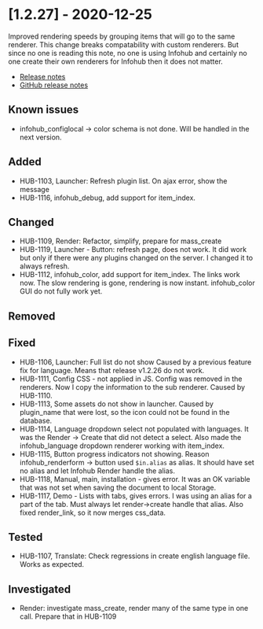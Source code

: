 # [1.2.27] - 2020-12-25

Improved rendering speeds by grouping items that will go to the same renderer.
This change breaks compatability with custom renderers. But since no one is reading this note, no one is using Infohub and certainly no one create their own renderers for Infohub then it does not matter.  

* [Release notes](main,release_v1_v1v2_v1v2v27)
* [GitHub release notes](https://github.com/peterlembke/infohub/releases/tag/v1.2.27)

## Known issues
* infohub_configlocal -> color schema is not done. Will be handled in the next version.

## Added
* HUB-1103, Launcher: Refresh plugin list. On ajax error, show the message
* HUB-1116, infohub_debug, add support for item_index.

## Changed
* HUB-1109, Render: Refactor, simplify, prepare for mass_create
* HUB-1119, Launcher - Button: refresh page, does not work.
    It did work but only if there were any plugins changed on the server. I changed it to always refresh.
* HUB-1112, infohub_color, add support for item_index.
    The links work now. The slow rendering is gone, rendering is now instant. infohub_color GUI do not fully work yet.

## Removed

## Fixed
* HUB-1106, Launcher: Full list do not show
    Caused by a previous feature fix for language. Means that release v1.2.26 do not work.
* HUB-1111, Config CSS - not applied in JS. Config was removed in the renderers. Now I copy the information to the sub renderer. Caused by HUB-1110.
* HUB-1113, Some assets do not show in launcher. Caused by plugin_name that were lost, so the icon could not be found in the database.
* HUB-1114, Language dropdown select not populated with languages. It was the Render -> Create that did not detect a select.
    Also made the infohub_language dropdown renderer working with item_index. 
* HUB-1115, Button progress indicators not showing. Reason infohub_renderform -> button used `$in.alias` as alias. It should have set no alias and let Infohub Render handle the alias.
* HUB-1118, Manual, main, installation - gives error. It was an OK variable that was not set when saving the document to local Storage.
* HUB-1117, Demo - Lists with tabs, gives errors.
  I was using an alias for a part of the tab. Must always let render->create handle that alias. 
  Also fixed render_link, so it now merges css_data. 

## Tested
* HUB-1107, Translate: Check regressions in create english language file. Works as expected.

## Investigated
* Render: investigate mass_create, render many of the same type in one call. Prepare that in HUB-1109
